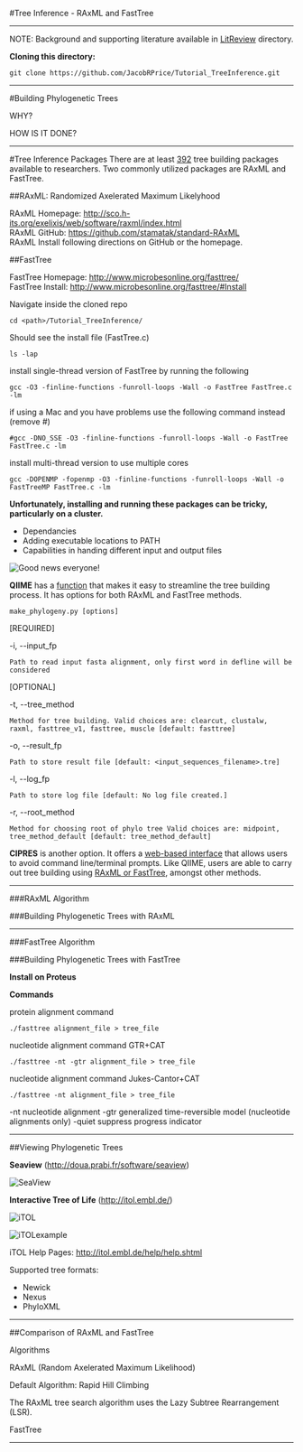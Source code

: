 #Tree Inference - RAxML and FastTree
___

NOTE: Background and supporting literature available in [LitReview](https://github.com/JacobRPrice/Tutorial_TreeInference/tree/master/LitReview) directory.

**Cloning this directory:**

    git clone https://github.com/JacobRPrice/Tutorial_TreeInference.git
___

#Building Phylogenetic Trees

WHY?

HOW IS IT DONE? 

___
#Tree Inference Packages
There are at least [392](http://evolution.genetics.washington.edu/phylip/software.html) tree building packages available to researchers. Two commonly utilized packages are RAxML and FastTree. 

##RAxML: Randomized Axelerated Maximum Likelyhood

RAxML Homepage: http://sco.h-its.org/exelixis/web/software/raxml/index.html  
RAxML GitHub: https://github.com/stamatak/standard-RAxML  
RAxML Install following directions on GitHub or the homepage. 

##FastTree

FastTree Homepage: http://www.microbesonline.org/fasttree/  
FastTree Install: http://www.microbesonline.org/fasttree/#Install

Navigate inside the cloned repo  

    cd <path>/Tutorial_TreeInference/  
    
Should see the install file (FastTree.c)  

    ls -lap  
    
install single-thread version of FastTree by running the following  

    gcc -O3 -finline-functions -funroll-loops -Wall -o FastTree FastTree.c -lm  
    
if using a Mac and you have problems use the following command instead (remove #)  

    #gcc -DNO_SSE -O3 -finline-functions -funroll-loops -Wall -o FastTree FastTree.c -lm  
    
install multi-thread version to use multiple cores  

    gcc -DOPENMP -fopenmp -O3 -finline-functions -funroll-loops -Wall -o FastTreeMP FastTree.c -lm   

**Unfortunately, installing and running these packages can be tricky, particularly on a cluster.**  
* Dependancies
* Adding executable locations to PATH  
* Capabilities in handing different input and output files

![Good news everyone!](http://magellanverse.com/images/goodnewseveryone.png)

**QIIME** has a [function](http://qiime.org/1.3.0/scripts/make_phylogeny.html) that makes it easy to streamline the tree building process.  It has options for both RAxML and FastTree methods.  

    make_phylogeny.py [options]  
    
[REQUIRED]  

-i, --input_fp  

    Path to read input fasta alignment, only first word in defline will be considered  
    
[OPTIONAL]  

-t, --tree_method  

    Method for tree building. Valid choices are: clearcut, clustalw, raxml, fasttree_v1, fasttree, muscle [default: fasttree]  
    
-o, --result_fp  

    Path to store result file [default: <input_sequences_filename>.tre]  
    
-l, --log_fp  

    Path to store log file [default: No log file created.]  
    
-r, --root_method  

    Method for choosing root of phylo tree Valid choices are: midpoint, tree_method_default [default: tree_method_default]  

**CIPRES** is another option. It offers a [web-based interface](https://www.phylo.org/) that allows users to avoid command line/terminal prompts.  Like QIIME, users are able to carry out tree building using [RAxML or FastTree](https://www.phylo.org/portal2/tools.action), amongst other methods. 

___


###RAxML Algorithm

###Building Phylogenetic Trees with RAxML

___


###FastTree Algorithm


###Building Phylogenetic Trees with FastTree

**Install on Proteus**



**Commands**

protein alignment command

    ./fasttree alignment_file > tree_file

nucleotide alignment command GTR+CAT

    ./fasttree -nt -gtr alignment_file > tree_file

nucleotide alignment command Jukes-Cantor+CAT

    ./fasttree -nt alignment_file > tree_file

-nt nucleotide alignment
-gtr generalized time-reversible model (nucleotide alignments only)
-quiet suppress progress indicator





___
##Viewing Phylogenetic Trees

**Seaview** (http://doua.prabi.fr/software/seaview)

![SeaView](http://doua.prabi.fr/binaries/seaview-tree)

**Interactive Tree of Life** (http://itol.embl.de/)

![iTOL](http://itol.embl.de/img/head_fra.jpg)

![iTOLexample](http://itol.embl.de/img/itol.jpg)


iTOL Help Pages: http://itol.embl.de/help/help.shtml

Supported tree formats: 
* Newick 
* Nexus 
* PhyloXML




___
##Comparison of RAxML and FastTree

Algorithms

RAxML (Random Axelerated Maximum Likelihood)

Default Algorithm: Rapid Hill Climbing

The RAxML tree search algorithm uses the Lazy Subtree Rearrangement (LSR).

FastTree

___
